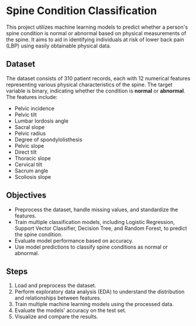 # Spine Condition Classification

This project utilizes machine learning models to predict whether a person's spine condition is normal or abnormal based on physical measurements of the spine. It aims to aid in identifying individuals at risk of lower back pain (LBP) using easily obtainable physical data.

## Dataset
The dataset consists of 310 patient records, each with 12 numerical features representing various physical characteristics of the spine. The target variable is binary, indicating whether the condition is **normal** or **abnormal**. The features include:
- Pelvic incidence
- Pelvic tilt
- Lumbar lordosis angle
- Sacral slope
- Pelvic radius
- Degree of spondylolisthesis
- Pelvic slope
- Direct tilt
- Thoracic slope
- Cervical tilt
- Sacrum angle
- Scoliosis slope

## Objectives
- Preprocess the dataset, handle missing values, and standardize the features.
- Train multiple classification models, including Logistic Regression, Support Vector Classifier, Decision Tree, and Random Forest, to predict the spine condition.
- Evaluate model performance based on accuracy.
- Use model predictions to classify spine conditions as normal or abnormal.

## Steps
1. Load and preprocess the dataset.
2. Perform exploratory data analysis (EDA) to understand the distribution and relationships between features.
3. Train multiple machine learning models using the processed data.
4. Evaluate the models' accuracy on the test set.
5. Visualize and compare the results.
